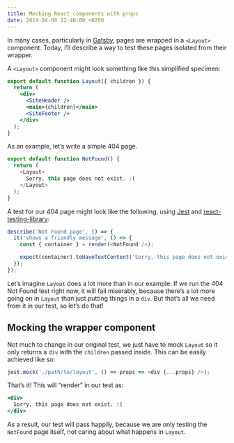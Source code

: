 ```yaml
---
title: Mocking React components with props
date: 2019-04-08 12:40:00 +0200
---
```


In many cases, particularly in [Gatsby](https://www.gatsbyjs.org/), pages are wrapped in a `<Layout>` component. Today, Iʼll describe a way to test these pages isolated from their wrapper.

A `<Layout>` component might look something like this simplified specimen:
```jsx
export default function Layout({ children }) {
  return (
    <div>
      <SiteHeader />
      <main>{children}</main>
      <SiteFooter />
    </div>
  );  
}
```

As an example, letʼs write a simple 404 page.

```js
export default function NotFound() {
  return (
    <Layout>
      Sorry, this page does not exist. :(
    </Layout>
  );  
}
```

A test for our 404 page might look like the following, using [Jest](https://jestjs.io/) and [react-testing-library](https://github.com/kentcdodds/react-testing-library):

```js
describe('Not Found page', () => {
  it('shows a friendly message', () => {
    const { container } = render(<NotFound />);

    expect(container).toHaveTextContent('Sorry, this page does not exist');
  });
});
```

Letʼs imagine `Layout` does a lot more than in our example. If we run the 404 Not Found test right now, it will fail miserably, because thereʼs a lot more going on in `Layout` than just putting things in a `div`. But thatʼs all we need from it in our test, so letʼs do that!

## Mocking the wrapper component
Not much to change in our original test, we just have to mock `Layout` so it only returns a `div` with the `children` passed inside. This can be easily achieved like so:
```js
jest.mock('./path/to/layout', () => props => <div {...props} />);
```

Thatʼs it! This will “render” in our test as:
```jsx
<div>
  Sorry, this page does not exist. :(
</div>
```

As a result, our test will pass happily, because we are only testing the `NotFound` page itself, not caring about what happens in `Layout`.
